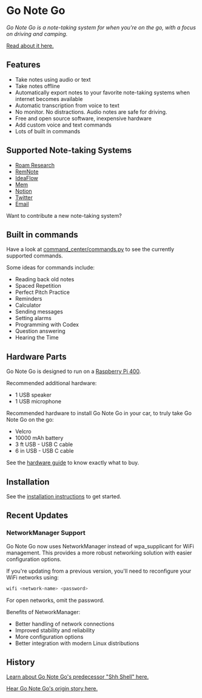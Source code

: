 # Go Note Go

_Go Note Go is a note-taking system for when you're on the go, with a focus on driving and camping._

[Read about it here.](https://davidbieber.com/projects/go-note-go/)

## Features

* Take notes using audio or text
* Take notes offline
* Automatically export notes to your favorite note-taking systems when internet becomes available
* Automatic transcription from voice to text
* No monitor. No distractions. Audio notes are safe for driving.
* Free and open source software, inexpensive hardware
* Add custom voice and text commands
* Lots of built in commands

## Supported Note-taking Systems

* [Roam Research](https://roamresearch.com/)
* [RemNote](https://www.remnote.com/)
* [IdeaFlow](https://ideaflow.app/)
* [Mem](https://mem.ai/)
* [Notion](https://www.notion.so/)
* [Twitter](https://www.twitter.com/)
* [Email](https://en.wikipedia.org/wiki/Email)

Want to contribute a new note-taking system?

## Built in commands

Have a look at [command_center/commands.py](gonotego/command_center/commands.py) to see the currently supported commands.

Some ideas for commands include:

* Reading back old notes
* Spaced Repetition
* Perfect Pitch Practice
* Reminders
* Calculator
* Sending messages
* Setting alarms
* Programming with Codex
* Question answering
* Hearing the Time

## Hardware Parts

Go Note Go is designed to run on a [Raspberry Pi 400](https://www.raspberrypi.com/products/raspberry-pi-400/).

Recommended additional hardware:

* 1 USB speaker
* 1 USB microphone

Recommended hardware to install Go Note Go in your car, to truly take Go Note Go on the go:

* Velcro
* 10000 mAh battery
* 3 ft USB - USB C cable
* 6 in USB - USB C cable

See the [hardware guide](hardware.md) to know exactly what to buy.

## Installation

See the [installation instructions](installation.md) to get started.

## Recent Updates

### NetworkManager Support
Go Note Go now uses NetworkManager instead of wpa_supplicant for WiFi management. 
This provides a more robust networking solution with easier configuration options.

If you're updating from a previous version, you'll need to reconfigure your WiFi networks using:
```bash
wifi <network-name> <password>
```
For open networks, omit the password.

Benefits of NetworkManager:
- Better handling of network connections
- Improved stability and reliability
- More configuration options
- Better integration with modern Linux distributions

## History

[Learn about Go Note Go's predecessor "Shh Shell" here.](https://davidbieber.com/projects/shh-shell/)

[Hear Go Note Go's origin story here.](https://davidbieber.com/post/2022-12-30-go-note-go-story/)
